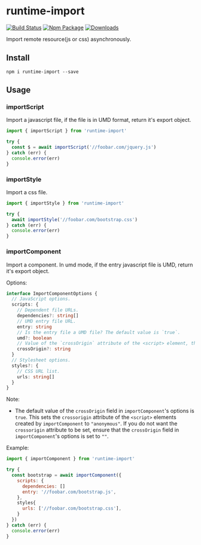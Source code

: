 # runtime-import

[![Build Status](https://github.com/yusangeng/runtime-import/workflows/test/badge.svg)](https://github.com/yusangeng/runtime-import/actions?query=workflow%3Atest) [![Npm Package](https://badge.fury.io/js/runtime-import.svg)](https://www.npmjs.com/package/runtime-import) [![Downloads](https://img.shields.io/npm/dw/runtime-import.svg?style=flat)](https://www.npmjs.com/package/runtime-import)

Import remote resource(js or css) asynchronously.

## Install

```shell
npm i runtime-import --save
```

## Usage

### importScript

Import a javascript file, if the file is in UMD format, return it's export object.

```js
import { importScript } from 'runtime-import'

try {
  const $ = await importScript('//foobar.com/jquery.js')
} catch (err) {
  console.error(err)
}
```

### importStyle

Import a css file.

```js
import { importStyle } from 'runtime-import'

try {
  await importStyle('//foobar.com/bootstrap.css')
} catch (err) {
  console.error(err)
}
```

### importComponent

Import a component. In umd mode, if the entry javascript file is UMD, return it's export object.

Options:

```ts
interface ImportComponentOptions {
  // JavaScript options.
  scripts: {
    // Dependent file URLs.
    dependencies?: string[]
    // UMD entry file URL.
    entry: string
    // Is the entry file a UMD file? The default value is `true`.
    umd?: boolean
    // Value of the `crossOrigin` attribute of the <script> element, the default value is "anonymous".
    crossOrigin?: string
  }
  // Stylesheet options.
  styles?: {
    // CSS URL list.
    urls: string[]
  }
}
```

Note:

- The default value of the `crossOrigin` field in `importComponent`'s options is `true`. This sets the `crossorigin` attribute of the `<script>` elements created by `importComponent` to `"anonymous"`. If you do not want the `crossorigin` attribute to be set, ensure that the `crossOrigin` field in `importComponent`'s options is set to `""`.

Example:

```js
import { importComponent } from 'runtime-import'

try {
  const bootstrap = await importComponent({
    scripts: {
      dependencies: []
      entry: '//foobar.com/bootstrap.js',
    },
    styles{
      urls: ['//foobar.com/bootstrap.css'],
    }
  })
} catch (err) {
  console.error(err)
}
```
